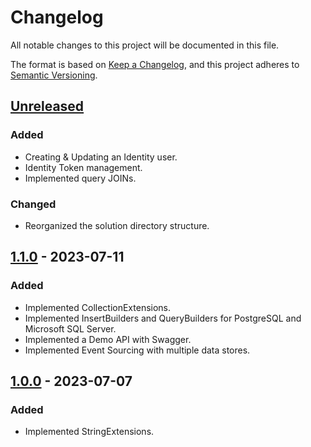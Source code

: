 # Changelog

All notable changes to this project will be documented in this file.

The format is based on [Keep a Changelog](https://keepachangelog.com/en/1.0.0/),
and this project adheres to [Semantic Versioning](https://semver.org/spec/v2.0.0.html).

## [Unreleased]

### Added

- Creating & Updating an Identity user.
- Identity Token management.
- Implemented query JOINs.

### Changed

- Reorganized the solution directory structure.

## [1.1.0] - 2023-07-11

### Added

- Implemented CollectionExtensions.
- Implemented InsertBuilders and QueryBuilders for PostgreSQL and Microsoft SQL Server.
- Implemented a Demo API with Swagger.
- Implemented Event Sourcing with multiple data stores.

## [1.0.0] - 2023-07-07

### Added

- Implemented StringExtensions.

[unreleased]: https://github.com/Logitar/Logitar.NET/compare/v1.1.0...HEAD
[1.1.0]: https://github.com/Logitar/Logitar.NET/releases/tag/v1.0.0...v1.1.0
[1.0.0]: https://github.com/Logitar/Logitar.NET/releases/tag/v1.0.0
